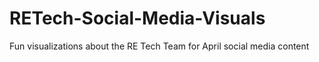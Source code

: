 # RETech-Social-Media-Visuals
Fun visualizations about the RE Tech Team for April social media content
